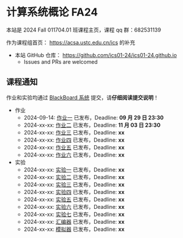 # 计算系统概论 FA24

本站是 2024 Fall 011704.01 班课程主页，课程 qq 群：682531139

作为课程组首页： <https://acsa.ustc.edu.cn/ics> 的补充

<!-- - 本课程回放链接： <https://v.ustc.edu.cn/1/2023-1/capture-course/CS1002A.01/detail> -->
- 本站 GitHub 仓库： <https://github.com/ics01-24/ics01-24.github.io>
  - Issues and PRs are welcomed

## 课程通知

作业和实验均通过 [BlackBoard 系统](https://www.bb.ustc.edu.cn/) 提交，请**仔细阅读提交说明**！

- 作业
  - 2024-09-14: [作业一](./homework/hw1.html) 已发布，Deadline: **09 月 29 日 23:30**
  - 2024-xx-xx: [作业二](./homework/hw2.html) 已发布，Deadline: **11 月 03 日 23:30**
  - 2024-xx-xx: [作业三](./homework/hw3.html) 已发布，Deadline: **xx**
  - 2024-xx-xx: [作业四](./homework/hw4.html) 已发布，Deadline: **xx**
  - 2024-xx-xx: [作业五](./homework/hw5.html) 已发布，Deadline: **xx**
  - 2024-xx-xx: [作业六](./homework/hw6.html) 已发布，Deadline: **xx**
- 实验
  - 2024-xx-xx: [实验一](./labs/lab1.html) 已发布，Deadline: **xx**
  - 2024-xx-xx: [实验二](./labs/lab2.html) 已发布，Deadline: **xx**
  - 2024-xx-xx: [实验三](./labs/lab3.html) 已发布，Deadline: **xx**
  - 2024-xx-xx: [实验四](./labs/lab4.html) 已发布，Deadline: **xx**
  - 2024-xx-xx: [实验五](./labs/lab5.html) 已发布，Deadline: **xx**
  - 2024-xx-xx: [实验六](./labs/lab6.html) 已发布，Deadline: **xx**
  - 2024-xx-xx: [实验七](./labs/lab7.html) 已发布，Deadline: **xx**
  - 2024-xx-xx: [汇编器](./labs/laba.html) 已发布，Deadline: **xx**
  - 2024-xx-xx: [模拟器](./labs/labs.html) 已发布，Deadline: **xx**

<!-- - 作业
  - 2023-09-22: [作业一](./homework/hw1.html) 已发布，Deadline: **09 月 28 日 23:30**
  - 2023-10-13: [作业二](./homework/hw2.html) 已发布，Deadline: **10 月 20 日 23:30**
  - 2023-10-20: [作业三](./homework/hw3.html) 已发布，Deadline: **10 月 27 日 23:30**
  - 2023-11-03: [作业四](./homework/hw4.html) 已发布，Deadline: **11 月 10 日 23:30**
  - 2023-11-26: [作业五](./homework/hw5.html) 已发布，Deadline: **12 月 03 日 23:30**
  - 2023-12-16: [作业六](./homework/hw6.html) 已发布，Deadline: **12 月 24 日 23:30**
- 实验
  - 2023-10-13: [实验一](./labs/lab1.html) 已发布，Deadline: **11 月 05 日 23:30**
  - 2023-11-06: [实验二](./labs/lab2.html) 已发布，Deadline: **11 月 22 日 23:30**
  - 2023-11-21: [实验三](./labs/lab3.html) 已发布，Deadline: **12 月 01 日 23:30**
  - 2023-12-07: [实验四](./labs/lab4.html) 已发布，Deadline: **12 月 17 日 23:30**
  - 2023-12-12: [实验五](./labs/lab5.html) 已发布，Deadline: **12 月 24 日 23:30**
  - 2023-12-19: [实验六](./labs/lab6.html) 已发布，Deadline: **12 月 31 日 23:30**
  - 2023-12-25: [实验七](./labs/lab7.html) 已发布，Deadline: **01 月 12 日 23:30**
  - 2024-01-02: [实验八](./labs/lab8.html) 已发布，Deadline: **01 月 14 日 23:30** -->
